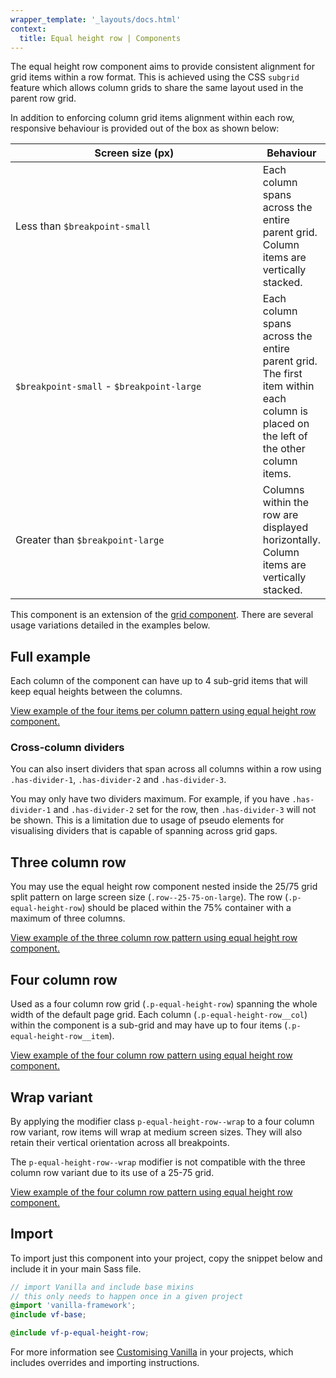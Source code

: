 ```yaml
---
wrapper_template: '_layouts/docs.html'
context:
  title: Equal height row | Components
---
```


The equal height row component aims to provide consistent alignment for grid items within a row format. This is achieved using the CSS `subgrid` feature which allows column grids to share the same layout used in the parent row grid.

In addition to enforcing column grid items alignment within each row, responsive behaviour is provided out of the box as shown below:

<table>
  <thead>
    <tr>
      <th style="width: 50ch">Screen size (px)</th>
      <th>Behaviour</th>
    </tr>
  </thead>
  <tbody>
    <tr>
      <td>Less than <code>$breakpoint-small</code></td>
      <td>Each column spans across the entire parent grid. Column items are vertically stacked.</td>
    </tr>
    <tr>
      <td><code>$breakpoint-small</code> - <code>$breakpoint-large</code></td>
      <td>Each column spans across the entire parent grid. The first item within each column is placed on the left of the other column items.</td>
    </tr>
    <tr>
      <td>Greater than <code>$breakpoint-large</code></td>
      <td>Columns within the row are displayed horizontally. Column items are vertically stacked.</td>
    </tr>
  </tbody>
</table>

This component is an extension of the [grid component](/docs/patterns/grid). There are several usage variations detailed in the examples below.

## Full example

Each column of the component can have up to 4 sub-grid items that will keep equal heights between the columns.

<div class="embedded-example"><a href="/docs/examples/patterns/equal-height-row/4-items-per-column/" class="js-example">
View example of the four items per column pattern using equal height row component.
</a></div>

### Cross-column dividers

You can also insert dividers that span across all columns within a row using `.has-divider-1`, `.has-divider-2` and `.has-divider-3`.

<div class="p-notification--caution">
  <div class="p-notification__content">
    <p class="p-notification__message">You may only have two dividers maximum. For example, if you have <code>.has-divider-1</code> and <code>.has-divider-2</code> set for the row, then <code>.has-divider-3</code> will not be shown. This is a limitation due to usage of pseudo elements for visualising dividers that is capable of spanning across grid gaps.</p>
  </div>
</div>

## Three column row

You may use the equal height row component nested inside the 25/75 grid split pattern on large screen size (`.row--25-75-on-large`). The row (`.p-equal-height-row`) should be placed within the 75% container with a maximum of three columns.

<div class="embedded-example"><a href="/docs/examples/patterns/equal-height-row/3-column-row/" class="js-example">
View example of the three column row pattern using equal height row component.
</a></div>

## Four column row

Used as a four column row grid (`.p-equal-height-row`) spanning the whole width of the default page grid. Each column (`.p-equal-height-row__col`) within the component is a sub-grid and may have up to four items (`.p-equal-height-row__item`).

<div class="embedded-example"><a href="/docs/examples/patterns/equal-height-row/default/" class="js-example">
View example of the four column row pattern using equal height row component.
</a></div>

## Wrap variant

By applying the modifier class `p-equal-height-row--wrap` to a four column row
variant, row items will wrap at medium screen sizes. They will also retain their
vertical orientation across all breakpoints.

<div class="p-notification--caution">
  <div class="p-notification__content">
    <p class="p-notification__message">
      The <code>p-equal-height-row--wrap</code> modifier is not compatible with
      the three column row variant due to its use of a 25-75 grid.
    </p>
  </div>
</div>

<div class="embedded-example"><a href="/docs/examples/patterns/equal-height-row/4-items-per-column-wrap/" class="js-example">
View example of the four column row pattern using equal height row component.
</a></div>

## Import

To import just this component into your project, copy the snippet below and include it in your main Sass file.

```scss
// import Vanilla and include base mixins
// this only needs to happen once in a given project
@import 'vanilla-framework';
@include vf-base;

@include vf-p-equal-height-row;
```

For more information see [Customising Vanilla](/docs/customising-vanilla/) in your projects, which includes overrides and importing instructions.
